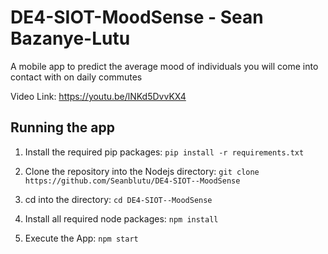 # DE4-SIOT-MoodSense - Sean Bazanye-Lutu
A mobile app to predict the average mood of individuals you will come into contact with on daily commutes 

Video Link: https://youtu.be/lNKd5DvvKX4

## Running the app
1. Install the required pip packages: ```pip install -r requirements.txt```

2. Clone the repository into the Nodejs directory: ```git clone https://github.com/Seanblutu/DE4-SIOT--MoodSense```

3. cd into the directory: ```cd DE4-SIOT--MoodSense```

4. Install all required node packages: ```npm install```

5. Execute the App: ```npm start```
